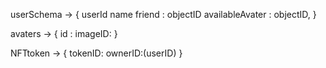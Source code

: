 userSchema -> {
  userId 
  name 
  friend : objectID
  availableAvater : objectID,
}

avaters -> {
  id : 
  imageID:
}

NFTtoken -> {
  tokenID:
  ownerID:(userID)
}
